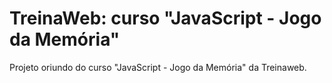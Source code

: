 # TreinaWeb: curso "JavaScript - Jogo da Memória"
Projeto oriundo do curso "JavaScript - Jogo da Memória" da Treinaweb.
